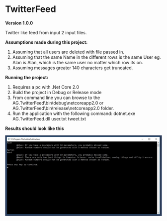 # TwitterFeed

**Version 1.0.0**

Twitter like feed from input 2 input files.

**Assumptions made during this project:**
1. Assuming that all users are deleted with file passed in.
2. Assuming that the same Name in the different rows is the same User eg. Alan is Alan, which is the same user no matter which row its on.
3. Assuming messages greater 140 characters get truncated.

**Running the project:**
1. Requires a pc with .Net Core 2.0
2. Build the project in Debug or Release mode
3. From command line you can browse to the AG.TwitterFeed\bin\debug\netcoreapp2.0 or AG.TwitterFeed\bin\release\netcoreapp2.0 folder.
4. Run the application with the following command: dotnet.exe AG.TwitterFeed.dll user.txt tweet.txt

**Results should look like this**

<img src="https://github.com/rizaanlakay/TwitterFeed/blob/master/screenshot.jpg">
